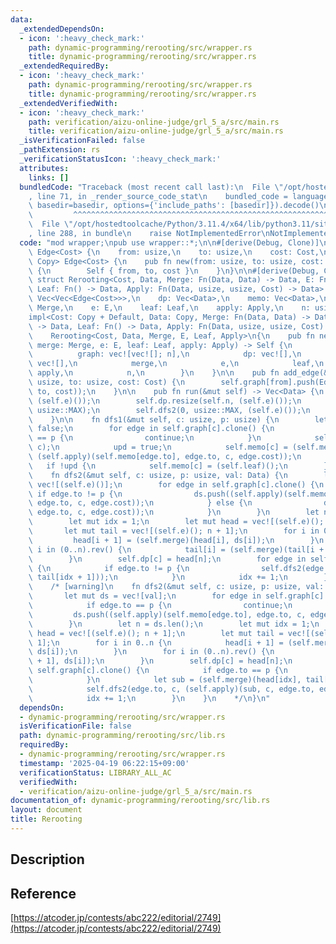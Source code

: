 ```yaml
---
data:
  _extendedDependsOn:
  - icon: ':heavy_check_mark:'
    path: dynamic-programming/rerooting/src/wrapper.rs
    title: dynamic-programming/rerooting/src/wrapper.rs
  _extendedRequiredBy:
  - icon: ':heavy_check_mark:'
    path: dynamic-programming/rerooting/src/wrapper.rs
    title: dynamic-programming/rerooting/src/wrapper.rs
  _extendedVerifiedWith:
  - icon: ':heavy_check_mark:'
    path: verification/aizu-online-judge/grl_5_a/src/main.rs
    title: verification/aizu-online-judge/grl_5_a/src/main.rs
  _isVerificationFailed: false
  _pathExtension: rs
  _verificationStatusIcon: ':heavy_check_mark:'
  attributes:
    links: []
  bundledCode: "Traceback (most recent call last):\n  File \"/opt/hostedtoolcache/Python/3.11.4/x64/lib/python3.11/site-packages/onlinejudge_verify/documentation/build.py\"\
    , line 71, in _render_source_code_stat\n    bundled_code = language.bundle(stat.path,\
    \ basedir=basedir, options={'include_paths': [basedir]}).decode()\n          \
    \         ^^^^^^^^^^^^^^^^^^^^^^^^^^^^^^^^^^^^^^^^^^^^^^^^^^^^^^^^^^^^^^^^^^^^^^^^^^^^^^^^^\n\
    \  File \"/opt/hostedtoolcache/Python/3.11.4/x64/lib/python3.11/site-packages/onlinejudge_verify/languages/rust.py\"\
    , line 288, in bundle\n    raise NotImplementedError\nNotImplementedError\n"
  code: "mod wrapper;\npub use wrapper::*;\n\n#[derive(Debug, Clone)]\npub struct\
    \ Edge<Cost> {\n    from: usize,\n    to: usize,\n    cost: Cost,\n}\n\nimpl<Cost:\
    \ Copy> Edge<Cost> {\n    pub fn new(from: usize, to: usize, cost: Cost) -> Self\
    \ {\n        Self { from, to, cost }\n    }\n}\n\n#[derive(Debug, Clone)]\npub\
    \ struct Rerooting<Cost, Data, Merge: Fn(Data, Data) -> Data, E: Fn() -> Data,\
    \ Leaf: Fn() -> Data, Apply: Fn(Data, usize, usize, Cost) -> Data> {\n    graph:\
    \ Vec<Vec<Edge<Cost>>>,\n    dp: Vec<Data>,\n    memo: Vec<Data>,\n    merge:\
    \ Merge,\n    e: E,\n    leaf: Leaf,\n    apply: Apply,\n    n: usize,\n}\n\n\
    impl<Cost: Copy + Default, Data: Copy, Merge: Fn(Data, Data) -> Data, E: Fn()\
    \ -> Data, Leaf: Fn() -> Data, Apply: Fn(Data, usize, usize, Cost) -> Data>\n\
    \    Rerooting<Cost, Data, Merge, E, Leaf, Apply>\n{\n    pub fn new(n: usize,\
    \ merge: Merge, e: E, leaf: Leaf, apply: Apply) -> Self {\n        Self {\n  \
    \          graph: vec![vec![]; n],\n            dp: vec![],\n            memo:\
    \ vec![],\n            merge,\n            e,\n            leaf,\n           \
    \ apply,\n            n,\n        }\n    }\n\n    pub fn add_edge(&mut self, from:\
    \ usize, to: usize, cost: Cost) {\n        self.graph[from].push(Edge::new(from,\
    \ to, cost));\n    }\n\n    pub fn run(&mut self) -> Vec<Data> {\n        self.memo.resize(self.n,\
    \ (self.e)());\n        self.dp.resize(self.n, (self.e)());\n        self.dfs1(0,\
    \ usize::MAX);\n        self.dfs2(0, usize::MAX, (self.e)());\n        self.dp.clone()\n\
    \    }\n\n    fn dfs1(&mut self, c: usize, p: usize) {\n        let mut upd =\
    \ false;\n        for edge in self.graph[c].clone() {\n            if edge.to\
    \ == p {\n                continue;\n            }\n            self.dfs1(edge.to,\
    \ c);\n            upd = true;\n            self.memo[c] = (self.merge)(self.memo[c],\
    \ (self.apply)(self.memo[edge.to], edge.to, c, edge.cost));\n        }\n     \
    \   if !upd {\n            self.memo[c] = (self.leaf)();\n        }\n    }\n\n\
    \    fn dfs2(&mut self, c: usize, p: usize, val: Data) {\n        let mut ds =\
    \ vec![(self.e)()];\n        for edge in self.graph[c].clone() {\n           \
    \ if edge.to != p {\n                ds.push((self.apply)(self.memo[edge.to],\
    \ edge.to, c, edge.cost));\n            } else {\n                ds.push((self.apply)(val,\
    \ edge.to, c, edge.cost));\n            }\n        }\n        let n = ds.len();\n\
    \        let mut idx = 1;\n        let mut head = vec![(self.e)(); n + 1];\n \
    \       let mut tail = vec![(self.e)(); n + 1];\n        for i in 0..n {\n   \
    \         head[i + 1] = (self.merge)(head[i], ds[i]);\n        }\n        for\
    \ i in (0..n).rev() {\n            tail[i] = (self.merge)(tail[i + 1], ds[i]);\n\
    \        }\n        self.dp[c] = head[n];\n        for edge in self.graph[c].clone()\
    \ {\n            if edge.to != p {\n                self.dfs2(edge.to, c, (self.merge)(head[idx],\
    \ tail[idx + 1]));\n            }\n            idx += 1;\n        }\n    }\n\n\
    \    /* [warning]\n    fn dfs2(&mut self, c: usize, p: usize, val: Data) {\n \
    \       let mut ds = vec![val];\n        for edge in self.graph[c].clone() {\n\
    \            if edge.to == p {\n                continue;\n            }\n   \
    \         ds.push((self.apply)(self.memo[edge.to], edge.to, c, edge.cost));\n\
    \        }\n        let n = ds.len();\n        let mut idx = 1;\n        let mut\
    \ head = vec![(self.e)(); n + 1];\n        let mut tail = vec![(self.e)(); n +\
    \ 1];\n        for i in 0..n {\n            head[i + 1] = (self.merge)(head[i],\
    \ ds[i]);\n        }\n        for i in (0..n).rev() {\n            tail[i] = (self.merge)(tail[i\
    \ + 1], ds[i]);\n        }\n        self.dp[c] = head[n];\n        for edge in\
    \ self.graph[c].clone() {\n            if edge.to == p {\n                continue;\n\
    \            }\n            let sub = (self.merge)(head[idx], tail[idx + 1]);\n\
    \            self.dfs2(edge.to, c, (self.apply)(sub, c, edge.to, edge.cost));\n\
    \            idx += 1;\n        }\n    }\n    */\n}\n"
  dependsOn:
  - dynamic-programming/rerooting/src/wrapper.rs
  isVerificationFile: false
  path: dynamic-programming/rerooting/src/lib.rs
  requiredBy:
  - dynamic-programming/rerooting/src/wrapper.rs
  timestamp: '2025-04-19 06:22:15+09:00'
  verificationStatus: LIBRARY_ALL_AC
  verifiedWith:
  - verification/aizu-online-judge/grl_5_a/src/main.rs
documentation_of: dynamic-programming/rerooting/src/lib.rs
layout: document
title: Rerooting
---
```


## Description

## Reference

[https://atcoder.jp/contests/abc222/editorial/2749](https://atcoder.jp/contests/abc222/editorial/2749)
